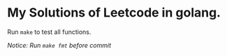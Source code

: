 # My Solutions of Leetcode in golang.

Run `make` to test all functions.

*Notice: Run `make fmt` before commit*
